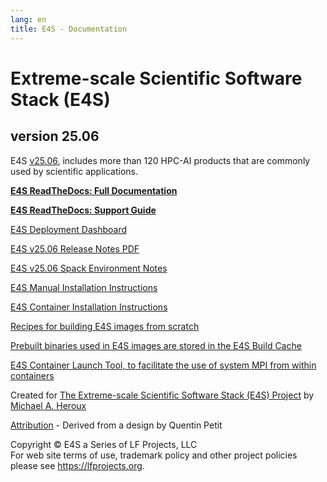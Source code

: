 ```yaml
---
lang: en
title: E4S - Documentation
---
```


# Extreme-scale Scientific Software Stack (E4S)

## version 25.06

E4S
[v25.06](https://github.com/E4S-Project/e4s/tree/master/environments/25.06),
includes more than 120 HPC-AI products that are commonly used by
scientific applications.

**[E4S ReadTheDocs: Full
Documentation](https://e4s.readthedocs.io/en/latest/)**

**[E4S ReadTheDocs: Support
Guide](https://e4s.readthedocs.io/en/latest/support.html)**

[E4S Deployment Dashboard](https://dashboard.e4s.io/)

[E4S v25.06 Release Notes
PDF](https://oaciss.uoregon.edu/e4s/talks/E4S_25.06.pdf)

[E4S v25.06 Spack Environment
Notes](https://github.com/E4S-Project/e4s/tree/master/environments/25.06)

[E4S Manual Installation
Instructions](https://e4s-project.github.io/manual-installation.html)

[E4S Container Installation
Instructions](https://e4s-project.github.io/installation.html)

[Recipes for building E4S images from
scratch](https://github.com/UO-OACISS/e4s/tree/master/docker-recipes)

[Prebuilt binaries used in E4S images are stored in the E4S Build
Cache](https://oaciss.uoregon.edu/e4s/inventory.html)

[E4S Container Launch Tool, to facilitate the use of system MPI from
within containers](e4s-cl.html)

Created for [The Extreme-scale Scientific Software Stack (E4S)
Project](https://e4s-project.github.io/) by [Michael A.
Heroux](https://maherou.github.io/)

[Attribution](https://e4s-project.github.io/credit.html) - Derived from
a design by Quentin Petit

Copyright © E4S a Series of LF Projects, LLC\
For web site terms of use, trademark policy and other project policies
please see <https://lfprojects.org>.
